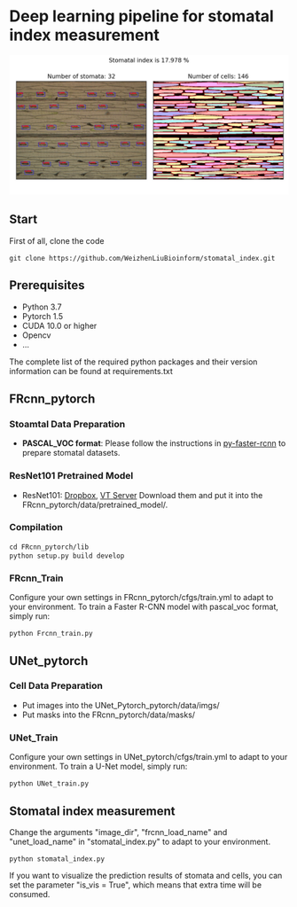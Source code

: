 # Deep learning pipeline for stomatal index measurement
![Visualization of stomatal and cell prediction](./vis/10129_SI_out.jpg)

## Start
First of all, clone the code
```shell script
git clone https://github.com/WeizhenLiuBioinform/stomatal_index.git
```
## Prerequisites
* Python 3.7
* Pytorch 1.5
* CUDA 10.0 or higher
* Opencv
* ...

The complete list of the required python packages and their version information can be found at requirements.txt
## FRcnn_pytorch

### Stoamtal Data Preparation
* **PASCAL_VOC format**: Please follow the instructions in [py-faster-rcnn](https://github.com/rbgirshick/py-faster-rcnn#beyond-the-demo-installation-for-training-and-testing-models) to prepare stomatal datasets.

### ResNet101 Pretrained Model
* ResNet101: [Dropbox](https://www.dropbox.com/s/iev3tkbz5wyyuz9/resnet101_caffe.pth?dl=0), [VT Server](https://filebox.ece.vt.edu/~jw2yang/faster-rcnn/pretrained-base-models/resnet101_caffe.pth)
Download them and put it into the FRcnn_pytorch/data/pretrained_model/.

### Compilation
```shell script
cd FRcnn_pytorch/lib
python setup.py build develop
```

### FRcnn_Train
Configure your own settings in FRcnn_pytorch/cfgs/train.yml to adapt to your environment.
To train a Faster R-CNN model with pascal_voc format, simply run:
```shell script
python Frcnn_train.py
```

## UNet_pytorch
### Cell Data Preparation
* Put images into the UNet_Pytorch_pytorch/data/imgs/
* Put masks into the FRcnn_pytorch/data/masks/

### UNet_Train
Configure your own settings in UNet_pytorch/cfgs/train.yml to adapt to your environment.
To train a U-Net model, simply run:
```shell script
python UNet_train.py
```

## Stomatal index measurement
Change the arguments "image_dir", "frcnn_load_name" and "unet_load_name" in "stomatal_index.py" to adapt to your environment.

```shell script
python stomatal_index.py
```
If you want to visualize the prediction results of stomata and cells, you can set the parameter "is_vis = True", which means that extra time will be consumed.
